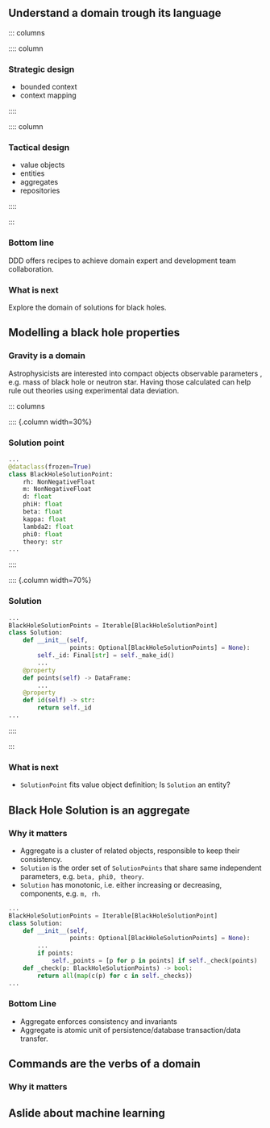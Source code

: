 ## Understand a domain trough its language

::: columns

:::: column

### Strategic design

- bounded context
- context mapping

::::

:::: column

### Tactical design

- value objects
- entities
- aggregates
- repositories

::::

:::

### Bottom line

DDD offers recipes to achieve domain expert and development team collaboration.

### What is next

Explore the domain of solutions for black holes.

## Modelling a black hole properties

### Gravity is a domain

Astrophysicists are interested into compact objects observable parameters
, e.g. mass of black hole or neutron star. Having those calculated can help
rule out theories using experimental data deviation.

::: columns

:::: {.column width=30%}

### Solution point

```python
...
@dataclass(frozen=True)
class BlackHoleSolutionPoint:
    rh: NonNegativeFloat
    m: NonNegativeFloat
    d: float
    phiH: float
    beta: float
    kappa: float
    lambda2: float
    phi0: float
    theory: str
...
```
::::

:::: {.column width=70%}

### Solution

```python
...
BlackHoleSolutionPoints = Iterable[BlackHoleSolutionPoint]
class Solution:
    def __init__(self,
                 points: Optional[BlackHoleSolutionPoints] = None):
        self._id: Final[str] = self._make_id()
        ...
    @property
    def points(self) -> DataFrame:
        ...
    @property
    def id(self) -> str:
        return self._id
...
```

::::

:::

### What is next

- `SolutionPoint` fits value object definition; Is `Solution` an entity?

## Black Hole Solution is an aggregate

### Why it matters

- Aggregate is a cluster of related objects, responsible to keep their
consistency.
- `Solution` is the order set of `SolutionPoints` that share same independent
parameters, e.g. `beta, phi0, theory`.
- `Solution` has monotonic, i.e. either increasing or decreasing, components,
e.g. `m, rh`.

```python
...
BlackHoleSolutionPoints = Iterable[BlackHoleSolutionPoint]
class Solution:
    def __init__(self,
                 points: Optional[BlackHoleSolutionPoints] = None):
        ...
        if points:
            self._points = [p for p in points] if self._check(points)
    def _check(p: BlackHoleSolutionPoints) -> bool:
        return all(map(c(p) for c in self._checks))
...
```

### Bottom Line
- Aggregate enforces consistency and invariants
- Aggregate is atomic unit of persistence/database transaction/data transfer.

## Commands are the verbs of a domain

### Why it matters



## Aslide about machine learning
